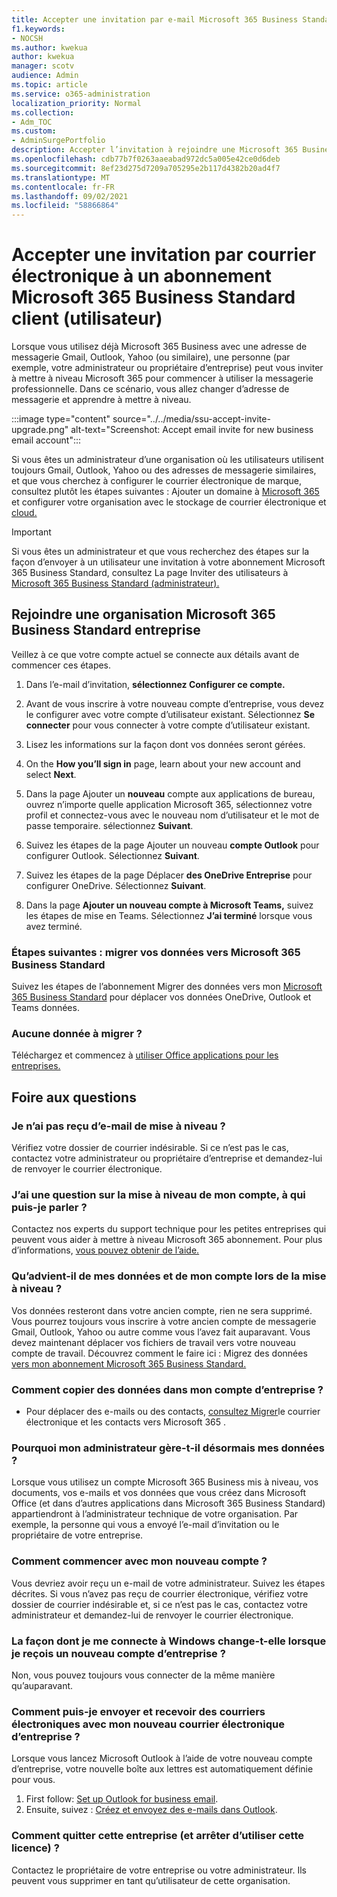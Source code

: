 ```yaml
---
title: Accepter une invitation par e-mail Microsoft 365 Business Standard (utilisateur)
f1.keywords:
- NOCSH
ms.author: kwekua
author: kwekua
manager: scotv
audience: Admin
ms.topic: article
ms.service: o365-administration
localization_priority: Normal
ms.collection:
- Adm_TOC
ms.custom:
- AdminSurgePortfolio
description: Accepter l’invitation à rejoindre une Microsoft 365 Business Standard organisation
ms.openlocfilehash: cdb77b7f0263aaeabad972dc5a005e42ce0d6deb
ms.sourcegitcommit: 8ef23d275d7209a705295e2b117d4382b20ad4f7
ms.translationtype: MT
ms.contentlocale: fr-FR
ms.lasthandoff: 09/02/2021
ms.locfileid: "58866864"
---
```

# <a name="accept-an-email-invitation-to-a-microsoft-365-business-standard-subscription-user"></a>Accepter une invitation par courrier électronique à un abonnement Microsoft 365 Business Standard client (utilisateur)

Lorsque vous utilisez déjà Microsoft 365 Business avec une adresse de messagerie Gmail, Outlook, Yahoo (ou similaire), une personne (par exemple, votre administrateur ou propriétaire d’entreprise) peut vous inviter à mettre à niveau Microsoft 365 pour commencer à utiliser la messagerie professionnelle.  Dans ce scénario, vous allez changer d’adresse de messagerie et apprendre à mettre à niveau.

:::image type="content" source="../../media/ssu-accept-invite-upgrade.png" alt-text="Screenshot: Accept email invite for new business email account":::

Si vous êtes un administrateur d’une organisation où les utilisateurs utilisent toujours Gmail, Outlook, Yahoo ou des adresses de messagerie similaires, et que vous cherchez à configurer le courrier électronique de marque, consultez plutôt les étapes suivantes : Ajouter un domaine à [Microsoft 365](../setup/add-domain.md) et configurer votre organisation avec le stockage de courrier électronique et [cloud.](../setup/setup-business-standard.md#finish-setting-up)

> [!IMPORTANT]
> Si vous êtes un administrateur et que vous recherchez des étapes sur la façon d’envoyer à un utilisateur une invitation à votre abonnement Microsoft 365 Business Standard, consultez La page Inviter des utilisateurs à [Microsoft 365 Business Standard (administrateur).](admin-invite-business-standard.md)

## <a name="join-a-business-microsoft-365-business-standard-organization"></a>Rejoindre une organisation Microsoft 365 Business Standard entreprise

Veillez à ce que votre compte actuel se connecte aux détails avant de commencer ces étapes.

1. Dans l’e-mail d’invitation, **sélectionnez Configurer ce compte.**

2. Avant de vous inscrire à votre nouveau compte d’entreprise, vous devez le configurer avec votre compte d’utilisateur existant. Sélectionnez **Se connecter** pour vous connecter à votre compte d’utilisateur existant.

3. Lisez les informations sur la façon dont vos données seront gérées.

4. On the **How you’ll sign in** page, learn about your new account and select **Next**.

5. Dans la page Ajouter un **nouveau** compte aux applications de bureau, ouvrez n’importe quelle application Microsoft 365, sélectionnez votre profil et connectez-vous avec le nouveau nom d’utilisateur et le mot de passe temporaire. sélectionnez **Suivant**.

6. Suivez les étapes de la page Ajouter un nouveau **compte Outlook** pour configurer Outlook. Sélectionnez **Suivant**.

7. Suivez les étapes de la page Déplacer **des OneDrive Entreprise** pour configurer OneDrive. Sélectionnez **Suivant**.

8. Dans la page **Ajouter un nouveau compte à Microsoft Teams,** suivez les étapes de mise en Teams. Sélectionnez **J’ai terminé** lorsque vous avez terminé.

### <a name="next-steps---migrate-your-data-to-microsoft-365-business-standard"></a>Étapes suivantes : migrer vos données vers Microsoft 365 Business Standard

Suivez les étapes de l’abonnement Migrer des données vers mon [Microsoft 365 Business Standard](migrate-data-business-standard.md) pour déplacer vos données OneDrive, Outlook et Teams données.

### <a name="no-data-to-migrate"></a>Aucune donnée à migrer ?

Téléchargez et commencez à [utiliser Office applications pour les entreprises.](https://support.microsoft.com/office/install-office-apps-from-office-365-dcf2d841-dac7-455b-9a77-fc8f7ee92702)

## <a name="frequently-asked-questions"></a>Foire aux questions

### <a name="i-didnt-receive-an-upgrade-email"></a>Je n’ai pas reçu d’e-mail de mise à niveau ?

Vérifiez votre dossier de courrier indésirable. Si ce n’est pas le cas, contactez votre administrateur ou propriétaire d’entreprise et demandez-lui de renvoyer le courrier électronique.

### <a name="i-have-a-question-about-upgrading-my-account-who-can-i-talk-to"></a>J’ai une question sur la mise à niveau de mon compte, à qui puis-je parler ?

Contactez nos experts du support technique pour les petites entreprises qui peuvent vous aider à mettre à niveau Microsoft 365 abonnement. Pour plus d’informations, [vous pouvez obtenir de l’aide.](../../business-video/get-help-support.md)

### <a name="what-happens-to-my-data-and-account-when-i-upgrade"></a>Qu’advient-il de mes données et de mon compte lors de la mise à niveau ?

Vos données resteront dans votre ancien compte, rien ne sera supprimé.  Vous pourrez toujours vous inscrire à votre ancien compte de messagerie Gmail, Outlook, Yahoo ou autre comme vous l’avez fait auparavant. Vous devez maintenant déplacer vos fichiers de travail vers votre nouveau compte de travail. Découvrez comment le faire ici : Migrez des données [vers mon abonnement Microsoft 365 Business Standard.](migrate-data-business-standard.md)

### <a name="how-can-i-copy-data-to-my-business-account"></a>Comment copier des données dans mon compte d’entreprise ?

<!--- For steps on copying your data from your old OneDrive account to your new OneDrive for business account, check out: [Migrate data to my Microsoft 365 Business Standard subscription](migrate-data-business-standard.md).-->
- Pour déplacer des e-mails ou des contacts, [consultez Migrer](../setup/migrate-email-and-contacts-admin.md)le courrier électronique et les contacts vers Microsoft 365 .

### <a name="why-does-it-say-my-admin-now-handles-my-data"></a>Pourquoi mon administrateur gère-t-il désormais mes données ?

Lorsque vous utilisez un compte Microsoft 365 Business mis à niveau, vos documents, vos e-mails et vos données que vous créez dans Microsoft Office (et dans d’autres applications dans Microsoft 365 Business Standard) appartiendront à l’administrateur technique de votre organisation. Par exemple, la personne qui vous a envoyé l’e-mail d’invitation ou le propriétaire de votre entreprise.

### <a name="how-do-i-get-started-with-my-new-account"></a>Comment commencer avec mon nouveau compte ?

Vous devriez avoir reçu un e-mail de votre administrateur. Suivez les étapes décrites. Si vous n’avez pas reçu de courrier électronique, vérifiez votre dossier de courrier indésirable et, si ce n’est pas le cas, contactez votre administrateur et demandez-lui de renvoyer le courrier électronique.

### <a name="does-the-way-i-login-to-windows-change-when-i-get-a-new-business-account"></a>La façon dont je me connecte à Windows change-t-elle lorsque je reçois un nouveau compte d’entreprise ?

Non, vous pouvez toujours vous connecter de la même manière qu’auparavant.

### <a name="how-can-i-send-and-receive-emails-with-my-new-business-email"></a>Comment puis-je envoyer et recevoir des courriers électroniques avec mon nouveau courrier électronique d’entreprise ?

Lorsque vous lancez Microsoft Outlook à l’aide de votre nouveau compte d’entreprise, votre nouvelle boîte aux lettres est automatiquement définie pour vous.

1. First follow: [Set up Outlook for business email](../../business-video/setup-outlook.md).
2. Ensuite, suivez : [Créez et envoyez des e-mails dans Outlook](https://support.microsoft.com/office/create-and-send-email-in-outlook-19c32deb-08b6-4f90-a211-02bc5f77f360).

### <a name="how-can-i-leave-this-business-and-stop-using-this-license"></a>Comment quitter cette entreprise (et arrêter d’utiliser cette licence) ?

Contactez le propriétaire de votre entreprise ou votre administrateur. Ils peuvent vous supprimer en tant qu’utilisateur de cette organisation.

<!--1. Open any of your Microsoft 365 apps, like Word, Excel or PowerPoint, select your profile icon and then **Sign in with a different account**. Follow the steps and choose **Next** to set up Outlook.

2. Open Outlook, enter your new email address, and select **Connect**. Follow the steps and choose **Next** to set up OneDrive.

3. Select the OneDrive cloud icon from your taskbar and follow the steps to move your files to your new OneDrive for Business folder. Select **Next** to set up Microsoft Teams.

4. Open Teams, select your profile icon, and then **Add work or school account**. Follow the steps to add your new account to Teams. Select **I'm done** when Teams is set up.-->
